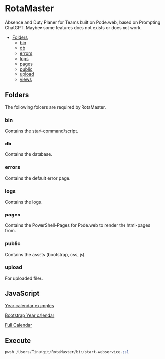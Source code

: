 # RotaMaster

Absence and Duty Planer for Teams built on Pode.web, based on Prompting ChatGPT. Maybee some features does not exists or does not work.

- [Folders](#folders)
    - [bin](#bin)
    - [db](#db)
    - [errors](#errors)
    - [logs](#logs)
    - [pages](#pages)
    - [public](#public)
    - [upload](#upload)
    - [views](#views)

## Folders

The following folders are required by RotaMaster.

### bin

Contains the start-command/script.

### db

Contains the database.

### errors

Contains the default error page.

### logs

Contains the logs.

### pages

Contains the PowerShell-Pages for Pode.web to render the html-pages from.

### public

Contains the assets (bootstrap, css, js).

### upload

For uploaded files.

## JavaScript

[Year calendar examples](https://year-calendar.github.io/rc-year-calendar/examples)

[Bootstrap Year calendar](https://github.com/year-calendar/js-year-calendar?tab=readme-ov-file)

[Full Calendar](https://fullcalendar.io/docs)

## Execute

````powershell
pwsh /Users/Tinu/git/RotaMaster/bin/start-webservice.ps1
`````
